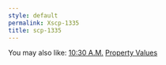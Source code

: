 ```yaml
---
style: default
permalink: Xscp-1335
title: scp-1335
---
```

You may also like:
[10:30 A.M.](http://scp-wiki.net/10-30-a-m)
[Property Values](http://scp-wiki.net/property-values)